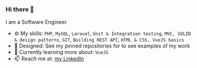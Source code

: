 ### Hi there 👋

I am a Software Engineer

- ⚙️ My skills: `PHP`, `MySQL`, `Laravel`, `Unit & Integration testing`, `MVC, SOLID & design patterns`, `GIT`, `Building REST API`, `HTML & CSS, VueJS basics`
- 💅 Designed: See my pinned repositories for to see examples of my work
- 🌱 Currently learning more about: `VueJS`
- 📫 Reach me at: [my LinkedIn](https://www.linkedin.com/in/toms-koralis/)

